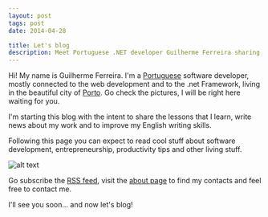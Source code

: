 ```yaml
---
layout: post
tags: post
date: 2014-04-28

title: Let's blog
description: Meet Portuguese .NET developer Guilherme Ferreira sharing software development lessons, entrepreneurship tips, and productivity insights from Porto.
---
```


Hi! My name is Guilherme Ferreira. I'm a [Portuguese](https://www.pinterest.com/igori/portugal/) software developer, mostly connected to the web development and to the .net Framework, living in the beautiful city of [Porto](https://www.pinterest.com/turismportugal/porto-portugal/). Go check the pictures, I will be right here waiting for you.

I'm starting this blog with the intent to share the lessons that I learn,
write news about my work and to improve my English writing skills.

Following this page you can expect to read cool stuff about software development, entrepreneurship, productivity tips and other living stuff.

![alt text](https://www.gravatar.com/avatar/93c1c26212f9eb3673538e6ad6ca7eb4.png?s=200 "This is me")

Go subscribe the [RSS feed](https://guiferreira.me/rss.xml), visit the [about page](https://guiferreira.me/about/) to find my contacts and feel free to contact me.

I'll see you soon... and now let's blog!
